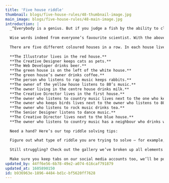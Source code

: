 ```yaml
---
title: 'Five house riddle'
thumbnail: blogs/five-house-rules/48-thumbnail-image.jpg
main_image: blogs/five-house-rules/48-main-image.jpg
introduction: |
  _“Everybody is a genius. But if you judge a fish by the ability to climb a tree, it will live its whole life believing that it is stupid.”_ – Einstein
  
  Wise words indeed from everyone’s favourite scientist. With the above in mind, dare you test your genius by attempting to solve our riddle? We’ve adapted a well-known brainteaser known as Einstein’s Riddle (the man himself is said to have invented it as a child) and applied it to the Think!Creative team.
  
  There are five different coloured houses in a row. In each house lives one of our team members, each with a different job role. The five owners drink a certain type of beverage, listen to a certain type of music and keep a certain pet. No owners have the same pet, listen to the same kind of music or drink the same beverage. Can you solve our riddle below by answering the question: “Who owns the fish?” using only these facts below?
  
  **The Illustrator lives in the red house.**
  **The Creative Designer keeps cats as pets.**
  **The Web Developer drinks beer.**
  **The green house is on the left of the white house.**
  **The green house’s owner drinks coffee.**
  **The person who listens to rap music keeps rabbits.**
  **The owner of the yellow house listens to 80’s music.**
  **The owner living in the centre house drinks milk.**
  **The Creative Director lives in the first house.**
  **The owner who listens to country music lives next to the one who keeps dogs.**
  **The owner who keeps birds lives next to the owner who listens to 80’s music.**
  **The owner who listens to rock music drinks tea.**
  **The Senior Designer listens to dance music.**
  **The Creative Director lives next to the blue house.**
  **The owner who listens to country music has a neighbour who drinks water.****
  
  Need a hand? Here’s our top riddle solving tips:
  
  Figure out what type of riddle you are trying to solve – for example, is it an enigma with a double meaning, or just a simple, logical question? Break the riddle into parts to try an understand exactly how to work out the solution. Consider jotting down key information – organising elements of the riddle and studying your own written interpretation of the clues can often cut out a great deal of head-scratching. Eliminate incorrect answers at the earliest opportunity – there are always wrong options from the beginning; save time by streamlining the riddle
  
  Still struggling? Check out the gallery we’ve broken up all elements of the riddle to help kickstart your brain.
  
  Make sure you keep tabs on our social media accounts too, we’ll be posting clues throughout the week!
updated_by: 44ff6e56-6b78-49e2-a074-616caf791879
updated_at: 1605890150
id: b936963e-1896-4484-bd1c-bf5620ff7628
---
```

